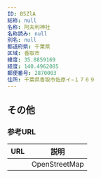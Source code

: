 ```yaml
---
ID: B5ZlA
総称: null
名称: 阿夫利神社
名称読み: null
別名: null
都道府県: 千葉県
区域: 香取市
緯度: 35.8859169
経度: 140.4962085
郵便番号: 2870003
住所: 千葉県香取市佐原イ−１７６９
---
```


## その他

### 参考URL

| URL | 説明          |
| --- | ------------- |
|     | OpenStreetMap |
